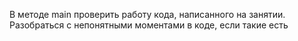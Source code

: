 В методе main  проверить работу кода, написанного на занятии. 
Разобраться с непонятными моментами в коде, если такие есть











